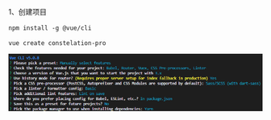 1、创建项目

```VUE
npm install -g @vue/cli
```

```VUE
vue create constelation-pro
```

![image-20221010145701100](assets/image-20221010145701100.png)